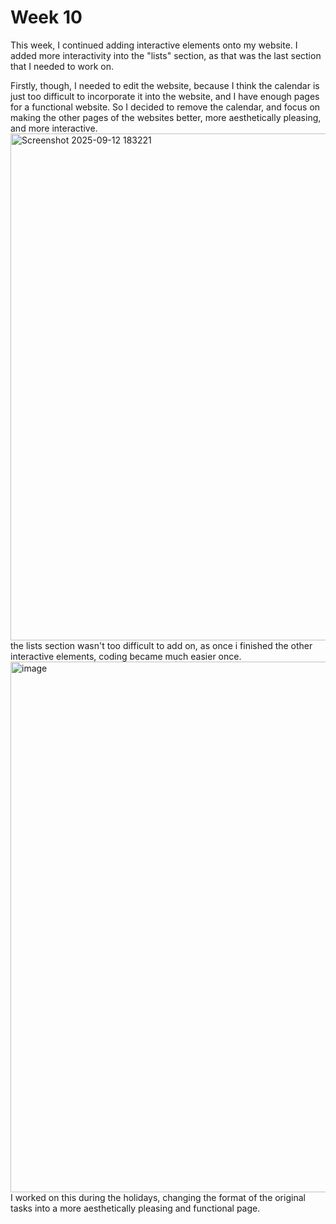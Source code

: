 # Week 10
This week, I continued adding interactive elements onto my website. I added more interactivity into the "lists" section, as that was the last section that I needed to work on. <p> Firstly, though, I needed to edit the website, because I think the calendar is just too difficult to incorporate it into the website, and I have enough pages for a functional website. So I decided to remove the calendar, and focus on making the other pages of the websites better, more aesthetically pleasing, and more interactive. <br> <img width="969" height="811" alt="Screenshot 2025-09-12 183221" src="https://github.com/user-attachments/assets/c2bebf3b-0014-4dcb-a0ea-1e9954c8f562" /> <br> the lists section wasn't too difficult to add on, as once i finished the other interactive elements, coding became much easier once. 
<img width="1542" height="849" alt="image" src="https://github.com/user-attachments/assets/f1ba5cde-97d0-4e4e-b734-a2fa102eacad" /> <br> I worked on this during the holidays, changing the format of the original tasks into a more aesthetically pleasing and functional page.

